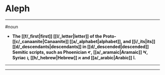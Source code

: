 # Aleph
---
#noun
- **The [[f/_first|first]] [[l/_letter|letter]] of the Proto-[[c/_canaanite|Canaanite]] [[a/_alphabet|alphabet]], and [[i/_its|its]] [[d/_descendants|descendants]] in [[d/_descended|descended]] Semitic scripts, such as Phoenician 𐤀, [[a/_aramaic|Aramaic]] 𐡀, Syriac ܐ, [[h/_hebrew|Hebrew]] א and [[a/_arabic|Arabic]] ا.**
---
---
